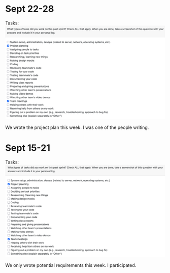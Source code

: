 # Sept 22-28

Tasks:
![Tasks](Tasks%20Sept22-28.png)

We wrote the project plan this week. I was one of the people writing.

# Sept 15-21

Tasks:
![Tasks](Tasks%20Sept15-21.png)

We only wrote potential requirements this week. I participated.
